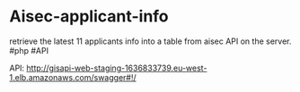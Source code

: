 # Aisec-applicant-info
 retrieve the latest 11 applicants info into a table from aisec API on the server. #php #API
 
 API: 
 http://gisapi-web-staging-1636833739.eu-west-1.elb.amazonaws.com/swagger#!/
 
 
